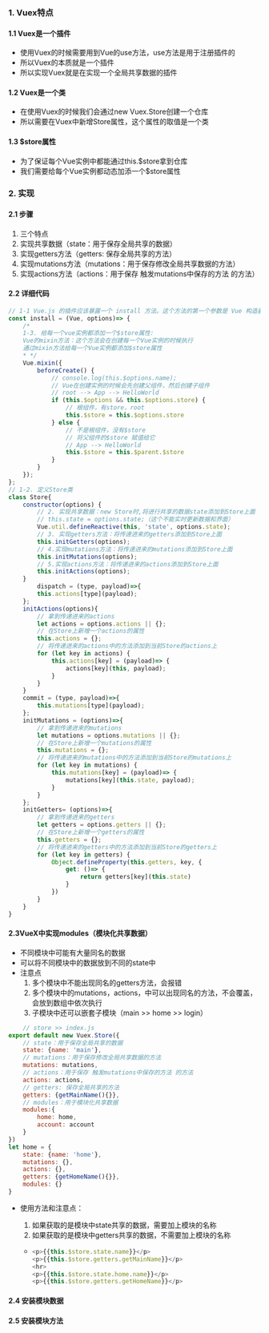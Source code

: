 ### 1. Vuex特点

#### 1.1 Vuex是一个插件

- 使用Vuex的时候需要用到Vue的use方法，use方法是用于注册插件的
- 所以Vuex的本质就是一个插件
- 所以实现Vuex就是在实现一个全局共享数据的插件

#### 1.2 Vuex是一个类

- 在使用Vuex的时候我们会通过new Vuex.Store创建一个仓库
- 所以需要在Vuex中新增Store属性，这个属性的取值是一个类

#### 1.3 $store属性

- 为了保证每个Vue实例中都能通过this.$store拿到仓库
- 我们需要给每个Vue实例都动态加添一个$store属性

### 2. 实现

#### 2.1 步骤

1. 三个特点
2. 实现共享数据（state：用于保存全局共享的数据）
3. 实现getters方法（getters: 保存全局共享的方法）
4. 实现mutations方法（mutations：用于保存修改全局共享数据的方法）
5. 实现actions方法（actions：用于保存 触发mutations中保存的方法 的方法）

#### 2.2 详细代码

```javascript
// 1-1 Vue.js 的插件应该暴露一个 install 方法。这个方法的第一个参数是 Vue 构造器，第二个参数是一个可选的选项对象
const install = (Vue, options)=> {
    /*
    1-3. 给每一个vue实例都添加一个$store属性:
    Vue的mixin方法：这个方法会在创建每一个Vue实例的时候执行
    通过mixin方法给每一个Vue实例都添加$store属性
    * */
    Vue.mixin({
        beforeCreate() {
            // console.log(this.$options.name);
            // Vue在创建实例的时候会先创建父组件，然后创建子组件
            // root --> App --> HelloWorld
            if (this.$options && this.$options.store) {
                // 根组件，有store，root
                this.$store = this.$options.store
            } else {
                // 不是根组件，没有$store
                // 将父组件的$store 赋值给它
                // App --> HelloWorld
                this.$store = this.$parent.$store
            }
        }
    });
};
// 1-2. 定义Store类
class Store{
    constructor(options) {
        // 2. 实现共享数据：new Store时,将进行共享的数据state添加到Store上面
        // this.state = options.state;（这个不能实时更新数据和界面）
        Vue.util.defineReactive(this, 'state', options.state);
        // 3. 实现getters方法：将传递进来的getters添加到Store上面
        this.initGetters(options);
        // 4.实现mutations方法：将传递进来的mutations添加到Store上面
        this.initMutations(options);
        // 5.实现actions方法：将传递进来的actions添加到Store上面
        this.initActions(options);
    }
        dispatch = (type, payload)=>{
        this.actions[type](payload);
    };
    initActions(options){
        // 拿到传递进来的actions
        let actions = options.actions || {};
        // 在Store上新增一个actions的属性
        this.actions = {};
        // 将传递进来的actions中的方法添加到当前Store的actions上
        for (let key in actions) {
            this.actions[key] = (payload)=> {
                actions[key](this, payload);
            }
        }
    }
    commit = (type, payload)=>{
        this.mutations[type](payload);
    };
    initMutations = (options)=>{
        // 拿到传递进来的mutations
        let mutations = options.mutations || {};
        // 在Store上新增一个mutations的属性
        this.mutations = {};
        // 将传递进来的mutations中的方法添加到当前Store的mutations上
        for (let key in mutations) {
            this.mutations[key] = (payload)=> {
                mutations[key](this.state, payload);
            }
        }
    };
    initGetters= (options)=>{
        // 拿到传递进来的getters
        let getters = options.getters || {};
        // 在Store上新增一个getters的属性
        this.getters = {};
        // 将传递进来的getters中的方法添加到当前Store的getters上
        for (let key in getters) {
            Object.defineProperty(this.getters, key, {
                get: ()=> {
                    return getters[key](this.state)
                }
            })
        }
    }
}
```



#### 2.3VueX中实现modules（模块化共享数据）

- 不同模块中可能有大量同名的数据
- 可以将不同模块中的数据放到不同的state中
- 注意点
  1. 多个模块中不能出现同名的getters方法，会报错
  2. 多个模块中的mutations，actions，中可以出现同名的方法，不会覆盖，会放到数组中依次执行
  3. 子模块中还可以嵌套子模块（main >> home >> login）

```javascript
	// store >> index.js
export default new Vuex.Store({
    // state：用于保存全局共享的数据
    state: {name: 'main'},
    // mutations：用于保存修改全局共享数据的方法
    mutations: mutations,
    // actions：用于保存 触发mutations中保存的方法 的方法
    actions: actions,
    // getters: 保存全局共享的方法
    getters: {getMainName(){}},
    // modules：用于模块化共享数据
    modules:{
        home: home,
        account: account
    }
})
let home = {
    state: {name: 'home'},
    mutations: {},
    actions: {},
    getters: {getHomeName(){}},
    modules: {}
}
```

- 使用方法和注意点：

  1. 如果获取的是模块中state共享的数据，需要加上模块的名称
  2. 如果获取的是模块中getters共享的数据，不需要加上模块的名称

  - ```javascript
    <p>{{this.$store.state.name}}</p>
    <p>{{this.$store.getters.getMainName}}</p>
    <hr>
    <p>{{this.$store.state.home.name}}</p>
    <p>{{this.$store.getters.getHomeName}}</p>
    ```

#### 2.4 安装模块数据

#### 2.5 安装模块方法